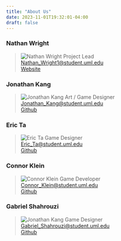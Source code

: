 ```yaml
---
title: "About Us"
date: 2023-11-01T19:32:01-04:00
draft: false
---
```


### Nathan Wright
 > ![Nathan Wright](/LeveledLogicWebsite/contactInfo/nathan_wright_headshot.webp) 
 > Project Lead  
 > Nathan_Wright1@student.uml.edu  
 > [Website](https://nwright.tech)  


### Jonathan Kang
 > ![Jonathan Kang](/LeveledLogicWebsite/contactInfo/John.JPG) 
 > Art / Game Designer  
 > Jonathan_Kang@student.uml.edu  
 > [Github](https://github.com/TheKnackAttack)  


### Eric Ta
 > ![Eric Ta](/LeveledLogicWebsite/contactInfo/Eric.jpg) 
 > Game Designer  
 > Eric_Ta@student.uml.edu  
 > [Github](https://github.com/EricWildArchive)  


### Connor Klein
 > ![Connor Klein](/LeveledLogicWebsite/contactInfo/connor.png) 
 > Game Developer  
 > Connor_Klein@student.uml.edu  
 > [Github](https://github.com/Yodude2002)


### Gabriel Shahrouzi
 > ![Jonathan Kang](/LeveledLogicWebsite/contactInfo/gabe.jpeg) 
 > Game Designer  
 > Gabriel_Shahrouzi@student.uml.edu  
 > [Github](https://github.com/gShahr)  